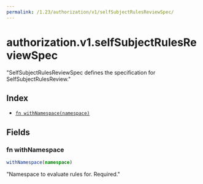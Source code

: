 ```yaml
---
permalink: /1.23/authorization/v1/selfSubjectRulesReviewSpec/
---
```


# authorization.v1.selfSubjectRulesReviewSpec

"SelfSubjectRulesReviewSpec defines the specification for SelfSubjectRulesReview."

## Index

* [`fn withNamespace(namespace)`](#fn-withnamespace)

## Fields

### fn withNamespace

```ts
withNamespace(namespace)
```

"Namespace to evaluate rules for. Required."